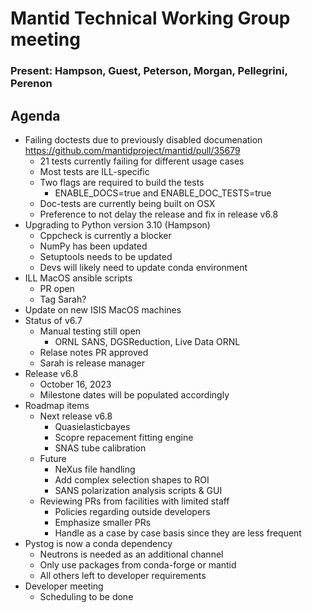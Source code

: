 # Mantid Technical Working Group meeting

### Present: Hampson, Guest, Peterson, Morgan, Pellegrini, Perenon

## Agenda
- Failing doctests due to previously disabled documenation https://github.com/mantidproject/mantid/pull/35679
  - 21 tests currently failing for different usage cases
  - Most tests are ILL-specific
  - Two flags are required to build the tests
    - ENABLE_DOCS=true and ENABLE_DOC_TESTS=true
  - Doc-tests are currently being built on OSX
  - Preference to not delay the release and fix in release v6.8
- Upgrading to Python version 3.10 (Hampson)
  - Cppcheck is currently a blocker
  - NumPy has been updated
  - Setuptools needs to be updated
  - Devs will likely need to update conda environment
- ILL MacOS ansible scripts
  - PR open
  - Tag Sarah?
- Update on new ISIS MacOS machines
- Status of v6.7
  - Manual testing still open
    - ORNL SANS, DGSReduction, Live Data ORNL
  - Relase notes PR approved
  - Sarah is release manager
- Release v6.8
   - October 16, 2023
   - Milestone dates will be populated accordingly
- Roadmap items
  - Next release v6.8
    - Quasielasticbayes
    - Scopre repacement fitting engine
    - SNAS tube calibration
  - Future
    - NeXus file handling
    - Add complex selection shapes to ROI
    - SANS polarization analysis scripts & GUI
  - Reviewing PRs from facilities with limited staff
    - Policies regarding outside developers
    - Emphasize smaller PRs
    - Handle as a case by case basis since they are less frequent
- Pystog is now a conda dependency
  - Neutrons is needed as an additional channel
  - Only use packages from conda-forge or mantid
  - All others left to developer requirements
- Developer meeting
  - Scheduling to be done 
